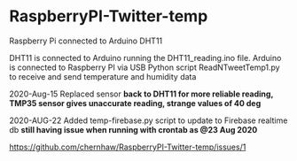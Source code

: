# RaspberryPI-Twitter-temp
Raspberry Pi connected to Arduino DHT11 

DHT11 is connected to Arduino running the DHT11_reading.ino file.
Arduino is connected to Raspberry PI via USB
Python script ReadNTweetTemp1.py to receive and send temperature and humidity data

2020-Aug-15 Replaced sensor **back to DHT11 for more reliable reading, TMP35 sensor gives unaccurate reading, strange values of 40 deg**

2020-AUG-22 Added temp-firebase.py script to update to Firebase realtime db **still having issue when running with crontab as @23 Aug 2020** 

https://github.com/chernhaw/RaspberryPI-Twitter-temp/issues/1
